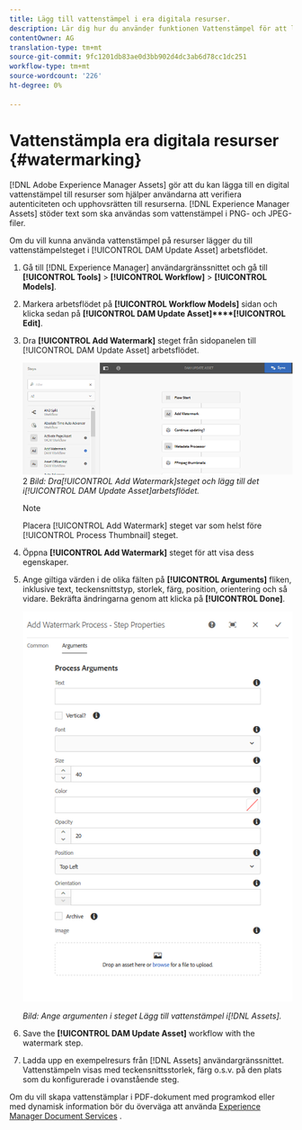 ```yaml
---
title: Lägg till vattenstämpel i era digitala resurser.
description: Lär dig hur du använder funktionen Vattenstämpel för att lägga till en digital vattenstämpel till resurser.
contentOwner: AG
translation-type: tm+mt
source-git-commit: 9fc1201db83ae0d3bb902d4dc3ab6d78cc1dc251
workflow-type: tm+mt
source-wordcount: '226'
ht-degree: 0%

---
```



# Vattenstämpla era digitala resurser {#watermarking}

[!DNL Adobe Experience Manager Assets] gör att du kan lägga till en digital vattenstämpel till resurser som hjälper användarna att verifiera autenticiteten och upphovsrätten till resurserna. [!DNL Experience Manager Assets] stöder text som ska användas som vattenstämpel i PNG- och JPEG-filer.

Om du vill kunna använda vattenstämpel på resurser lägger du till vattenstämpelsteget i [!UICONTROL DAM Update Asset] arbetsflödet.

1. Gå till [!DNL Experience Manager] användargränssnittet och gå till **[!UICONTROL Tools]** > **[!UICONTROL Workflow]** > **[!UICONTROL Models]**.
1. Markera arbetsflödet på **[!UICONTROL Workflow Models]** sidan och klicka sedan på **[!UICONTROL DAM Update Asset]****[!UICONTROL Edit]**.

1. Dra **[!UICONTROL Add Watermark]** steget från sidopanelen till [!UICONTROL DAM Update Asset] arbetsflödet.

   ![Dra [!UICONTROL Add Watermark] steget och lägg till det i [!UICONTROL DAM Update Asset] arbetsflödet](assets/add_watermark_step_aem_assets.png)2
   *Bild: Dra[!UICONTROL Add Watermark]steget och lägg till det i[!UICONTROL DAM Update Asset]arbetsflödet.*

   >[!NOTE]
   >
   >Placera [!UICONTROL Add Watermark] steget var som helst före [!UICONTROL Process Thumbnail] steget.

1. Öppna **[!UICONTROL Add Watermark]** steget för att visa dess egenskaper.
1. Ange giltiga värden i de olika fälten på **[!UICONTROL Arguments]** fliken, inklusive text, teckensnittstyp, storlek, färg, position, orientering och så vidare. Bekräfta ändringarna genom att klicka på **[!UICONTROL Done]**.

   ![Ange argumenten i steget Lägg till vattenstämpel i Resurser](assets/arguments_add_watermark_aem_assets.png)

   *Bild: Ange argumenten i steget Lägg till vattenstämpel i[!DNL Assets].*

1. Save the **[!UICONTROL DAM Update Asset]** workflow with the watermark step.
1. Ladda upp en exempelresurs från [!DNL Assets] användargränssnittet. Vattenstämpeln visas med teckensnittsstorlek, färg o.s.v. på den plats som du konfigurerade i ovanstående steg.

Om du vill skapa vattenstämplar i PDF-dokument med programkod eller med dynamisk information bör du överväga att använda [Experience Manager Document Services](/help/forms/using/overview-aem-document-services.md) .
